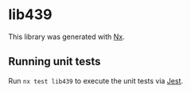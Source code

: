 # lib439

This library was generated with [Nx](https://nx.dev).


## Running unit tests

Run `nx test lib439` to execute the unit tests via [Jest](https://jestjs.io).


